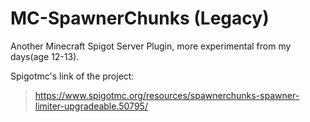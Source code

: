 # MC-SpawnerChunks (Legacy)
Another Minecraft Spigot Server Plugin, more experimental from my days(age 12-13).

Spigotmc's link of the project:
> https://www.spigotmc.org/resources/spawnerchunks-spawner-limiter-upgradeable.50795/
